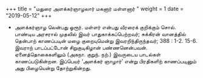 ﻿+++
title = "மதுரை அளக்கர்ஞாழலார் மகனார் மள்ளனார்  "
weight = 1
date = "2019-05-12"
+++


-  அளக்கர்ஞாழ லென்பது ஓரூர். மள்ளர் என்பது வீரரைக் குறிக்கும் சொல். பாண்டிய அரசரால் முதலில் இவர் பாதுகாக்கப்பெற்றவர்; சுக்கிரன் வானத்தில் தென்பாற் காணப்படின் மழை குறையுமென்று இவரறிந்திருந்தவர்; 388 : 1-2. 15-6. இவராற் பாடப்பட்டோன் சிறுகுடிகிழான் பண்ணனென்பவன். ஏனைத்தொகைகளிலும் (அகநா. குறுந். நற்.)  இவருடைய பாடல்கள் காணப்படுகின்றன. இப்பெயர் ‘அளக்கர் ஞாழார்’ என்று பிரதிகளிற் காணப்படினும் அது பிழையென்று தோற்றுகின்றது. 
  
